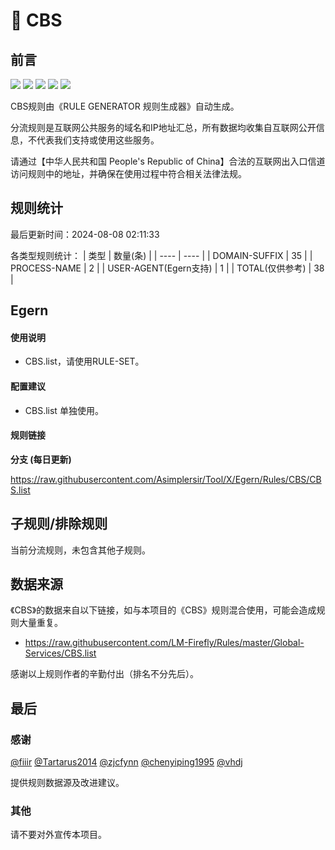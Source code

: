# 🧸 CBS

## 前言

![](https://shields.io/badge/-移除重复规则-ff69b4) ![](https://shields.io/badge/-DOMAIN与DOMAIN--SUFFIX合并-green) ![](https://shields.io/badge/-DOMAIN--SUFFIX间合并-critical) ![](https://shields.io/badge/-DOMAIN--SUFFIX与DOMAIN--KEYWORD合并-blue) ![](https://shields.io/badge/-IP--CIDR(6)合并-blueviolet) 

CBS规则由《RULE GENERATOR 规则生成器》自动生成。

分流规则是互联网公共服务的域名和IP地址汇总，所有数据均收集自互联网公开信息，不代表我们支持或使用这些服务。

请通过【中华人民共和国 People's Republic of China】合法的互联网出入口信道访问规则中的地址，并确保在使用过程中符合相关法律法规。

## 规则统计

最后更新时间：2024-08-08 02:11:33

各类型规则统计：
| 类型 | 数量(条)  | 
| ---- | ----  |
| DOMAIN-SUFFIX | 35  | 
| PROCESS-NAME | 2  | 
| USER-AGENT(Egern支持) | 1  | 
| TOTAL(仅供参考) | 38  | 


## Egern 

#### 使用说明
- CBS.list，请使用RULE-SET。

#### 配置建议
- CBS.list 单独使用。

#### 规则链接
**分支 (每日更新)**

https://raw.githubusercontent.com/Asimplersir/Tool/X/Egern/Rules/CBS/CBS.list











## 子规则/排除规则


当前分流规则，未包含其他子规则。

## 数据来源

《CBS》的数据来自以下链接，如与本项目的《CBS》规则混合使用，可能会造成规则大量重复。

- https://raw.githubusercontent.com/LM-Firefly/Rules/master/Global-Services/CBS.list


感谢以上规则作者的辛勤付出（排名不分先后）。

## 最后

### 感谢

[@fiiir](https://github.com/fiiir) [@Tartarus2014](https://github.com/Tartarus2014) [@zjcfynn](https://github.com/zjcfynn) [@chenyiping1995](https://github.com/chenyiping1995) [@vhdj](https://github.com/vhdj)

提供规则数据源及改进建议。

### 其他

请不要对外宣传本项目。